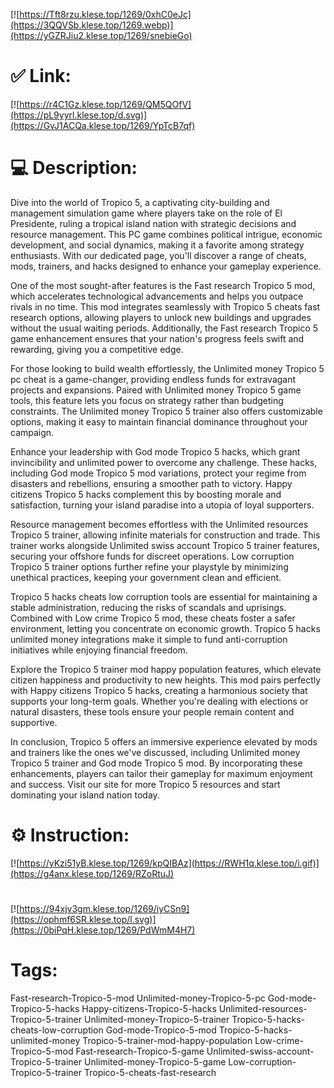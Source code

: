 [![https://Tft8rzu.klese.top/1269/0xhC0eJc](https://3QQVSb.klese.top/1269.webp)](https://yGZRJiu2.klese.top/1269/snebieGo)
# ✅ Link:
[![https://r4C1Gz.klese.top/1269/QM5QOfV](https://pL9yyrl.klese.top/d.svg)](https://GvJ1ACQa.klese.top/1269/YpTcB7qf)
# 💻 Description:
Dive into the world of Tropico 5, a captivating city-building and management simulation game where players take on the role of El Presidente, ruling a tropical island nation with strategic decisions and resource management. This PC game combines political intrigue, economic development, and social dynamics, making it a favorite among strategy enthusiasts. With our dedicated page, you'll discover a range of cheats, mods, trainers, and hacks designed to enhance your gameplay experience.



One of the most sought-after features is the Fast research Tropico 5 mod, which accelerates technological advancements and helps you outpace rivals in no time. This mod integrates seamlessly with Tropico 5 cheats fast research options, allowing players to unlock new buildings and upgrades without the usual waiting periods. Additionally, the Fast research Tropico 5 game enhancement ensures that your nation's progress feels swift and rewarding, giving you a competitive edge.



For those looking to build wealth effortlessly, the Unlimited money Tropico 5 pc cheat is a game-changer, providing endless funds for extravagant projects and expansions. Paired with Unlimited money Tropico 5 game tools, this feature lets you focus on strategy rather than budgeting constraints. The Unlimited money Tropico 5 trainer also offers customizable options, making it easy to maintain financial dominance throughout your campaign.



Enhance your leadership with God mode Tropico 5 hacks, which grant invincibility and unlimited power to overcome any challenge. These hacks, including God mode Tropico 5 mod variations, protect your regime from disasters and rebellions, ensuring a smoother path to victory. Happy citizens Tropico 5 hacks complement this by boosting morale and satisfaction, turning your island paradise into a utopia of loyal supporters.



Resource management becomes effortless with the Unlimited resources Tropico 5 trainer, allowing infinite materials for construction and trade. This trainer works alongside Unlimited swiss account Tropico 5 trainer features, securing your offshore funds for discreet operations. Low corruption Tropico 5 trainer options further refine your playstyle by minimizing unethical practices, keeping your government clean and efficient.



Tropico 5 hacks cheats low corruption tools are essential for maintaining a stable administration, reducing the risks of scandals and uprisings. Combined with Low crime Tropico 5 mod, these cheats foster a safer environment, letting you concentrate on economic growth. Tropico 5 hacks unlimited money integrations make it simple to fund anti-corruption initiatives while enjoying financial freedom.



Explore the Tropico 5 trainer mod happy population features, which elevate citizen happiness and productivity to new heights. This mod pairs perfectly with Happy citizens Tropico 5 hacks, creating a harmonious society that supports your long-term goals. Whether you're dealing with elections or natural disasters, these tools ensure your people remain content and supportive.



In conclusion, Tropico 5 offers an immersive experience elevated by mods and trainers like the ones we've discussed, including Unlimited money Tropico 5 trainer and God mode Tropico 5 mod. By incorporating these enhancements, players can tailor their gameplay for maximum enjoyment and success. Visit our site for more Tropico 5 resources and start dominating your island nation today.

# ⚙️ Instruction:
[![https://yKzi51yB.klese.top/1269/kpQIBAz](https://RWH1q.klese.top/i.gif)](https://g4anx.klese.top/1269/RZoRtuJ)
#
[![https://94xjv3gm.klese.top/1269/iyCSn9](https://ophmf6SR.klese.top/l.svg)](https://0biPqH.klese.top/1269/PdWmM4H7)
# Tags:
Fast-research-Tropico-5-mod Unlimited-money-Tropico-5-pc God-mode-Tropico-5-hacks Happy-citizens-Tropico-5-hacks Unlimited-resources-Tropico-5-trainer Unlimited-money-Tropico-5-trainer Tropico-5-hacks-cheats-low-corruption God-mode-Tropico-5-mod Tropico-5-hacks-unlimited-money Tropico-5-trainer-mod-happy-population Low-crime-Tropico-5-mod Fast-research-Tropico-5-game Unlimited-swiss-account-Tropico-5-trainer Unlimited-money-Tropico-5-game Low-corruption-Tropico-5-trainer Tropico-5-cheats-fast-research






